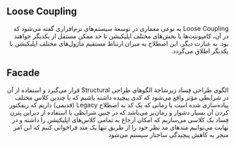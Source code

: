 ## Loose Coupling
<div dir="rtl">
Loose Coupling به نوعی معماری در توسعهٔ سیستم‌های نرم‌افزاری گفته می‌شود که در آن، کامپوننت‌ها یا بخش‌های مختلف اپلیکیشن تا حد ممکن مستقل از یکدیگر خواهند بود. به عبارت دیگر، این اصطلاح به میزان ارتباط مستقیم ماژول‌های مختلف اپلیکیشن با یکدیگر اطلاق می‌گردد.
</div>

## Facade
<div dir="rtl">
الگوی طراحی فِساد زیرشاخۀ الگوهای طراحی Structural قرار می‌گیرد و استفاده از آن در شرایطی مؤثر واقع می‌شود که کدی پیچیده داشته باشیم که با چندین کلاس مختلف پیاده‌سازی شده است یا زمانی که یک کد به اصطلاح Legacy (قدیمی) داریم که ریفکتور کردن آن بسیار دشوار و زمان‌بر می‌باشد که در چنین شرایطی با استفاده از دیزاین پترن فِساد یک کلاسی می‌سازیم که امکان ارجاع به تمامی کلاس‌های اپلیکیشن را داشته و در نهایت می‌توانیم متدهای مد نظر خود را از طریق تنها یک متد فراخوانی کنیم که این امر منجر به کاهش پیچیدگی ساختار سیستم می‌شود 
</div>
